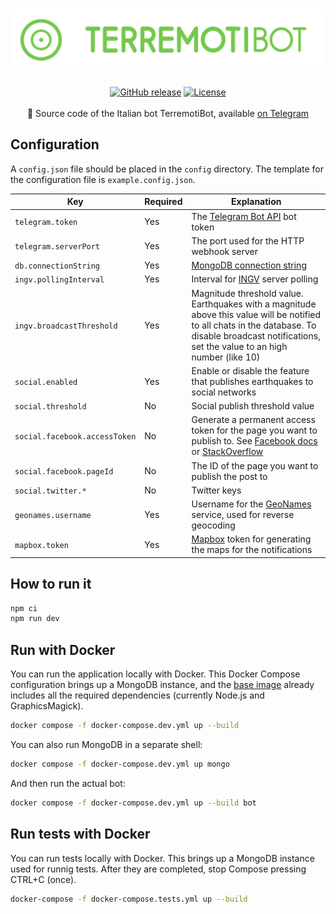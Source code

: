 <h1 align="center">
  <a href="https://terremotibot.it"><img src="logo.png" alt="TerremotiBot" /></a>
</h1>
<div align="center">
  <a href="https://github.com/botfactoryit/terremotibot/releases"><img src="https://img.shields.io/github/release/botfactoryit/terremotibot.svg" alt="GitHub release"></a>
  <a href="https://github.com/botfactoryit/terremotibot/blob/master/LICENSE"><img src="https://img.shields.io/github/license/botfactoryit/terremotibot.svg" alt="License"></a>
</div>
<br/>
<div align="center">
🎯 Source code of the Italian bot TerremotiBot, available <a href="https://t.me/TerremotiBot">on Telegram</a>
</div>

## Configuration

A `config.json` file should be placed in the `config` directory. The template for the configuration file is `example.config.json`.

| Key | Required | Explanation |
| --- | -------- | ----------- |
| `telegram.token` | Yes | The [Telegram Bot API](https://core.telegram.org/bots/api) bot token |
| `telegram.serverPort` | Yes | The port used for the HTTP webhook server |
| `db.connectionString` | Yes | [MongoDB connection string](https://docs.mongodb.com/manual/reference/connection-string/) |
| `ingv.pollingInterval` | Yes | Interval for [INGV](https://terremoti.ingv.it/) server polling |
| `ingv.broadcastThreshold` | Yes | Magnitude threshold value. Earthquakes with a magnitude above this value will be notified to all chats in the database. To disable broadcast notifications, set the value to an high number (like 10) |
| `social.enabled` | Yes | Enable or disable the feature that publishes earthquakes to social networks |
| `social.threshold` | No | Social publish threshold value |
| `social.facebook.accessToken` | No | Generate a permanent access token for the page you want to publish to. See [Facebook docs](https://developers.facebook.com/docs/marketing-api/authentication) or [StackOverflow](http://stackoverflow.com/questions/17197970/facebook-permanent-page-access-token) |
| `social.facebook.pageId` | No | The ID of the page you want to publish the post to           |
| `social.twitter.*` | No | Twitter keys                                                 |
| `geonames.username` | Yes | Username for the [GeoNames](http://www.geonames.org/) service, used for reverse geocoding |
| `mapbox.token` | Yes | [Mapbox](https://www.mapbox.com/) token for generating the maps for the notifications |

## How to run it

```js
npm ci
npm run dev
```

## Run with Docker

You can run the application locally with Docker. This Docker Compose configuration brings up a MongoDB instance, and the [base image](https://github.com/botfactoryit/docker-for-terremotibot) already includes all the required dependencies (currently Node.js and GraphicsMagick).

```sh
docker compose -f docker-compose.dev.yml up --build
```

You can also run MongoDB in a separate shell:

```sh
docker compose -f docker-compose.dev.yml up mongo
```

And then run the actual bot:

```sh
docker compose -f docker-compose.dev.yml up --build bot
```

## Run tests with Docker

You can run tests locally with Docker. This brings up a MongoDB instance used for runnig tests. After they are completed, stop Compose pressing CTRL+C (once).

```sh
docker-compose -f docker-compose.tests.yml up --build
```
